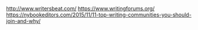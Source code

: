 


http://www.writersbeat.com/
https://www.writingforums.org/
https://nybookeditors.com/2015/11/11-top-writing-communities-you-should-join-and-why/